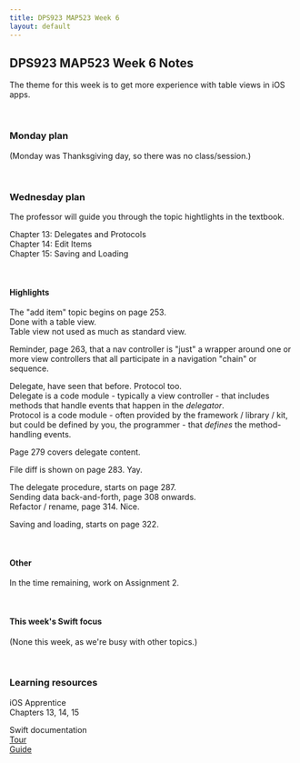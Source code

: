 ```yaml
---
title: DPS923 MAP523 Week 6
layout: default
---
```


## DPS923 MAP523 Week 6 Notes

The theme for this week is to get more experience with table views in iOS apps. 

<br>

### Monday plan

(Monday was Thanksgiving day, so there was no class/session.)

<br>

### Wednesday plan

The professor will guide you through the topic hightlights in the textbook. 

Chapter 13: Delegates and Protocols  
Chapter 14: Edit Items  
Chapter 15: Saving and Loading  

<br>

#### Highlights 

The "add item" topic begins on page 253.  
Done with a table view.  
Table view not used as much as standard view.  

Reminder, page 263, that a nav controller is "just" a wrapper around one or more view controllers that all participate in a navigation "chain" or sequence. 

Delegate, have seen that before. Protocol too.  
Delegate is a code module - typically a view controller - that includes methods that handle events that happen in the *delegator*.  
Protocol is a code module - often provided by the framework / library / kit, but could be defined by you, the programmer - that *defines* the method-handling events.  

Page 279 covers delegate content.  

File diff is shown on page 283. Yay.  

The delegate procedure, starts on page 287.  
Sending data back-and-forth, page 308 onwards.  
Refactor / rename, page 314. Nice.  

Saving and loading, starts on page 322.  

<br>

#### Other

In the time remaining, work on Assignment 2.

<br>

#### This week's Swift focus

(None this week, as we're busy with other topics.)

<br>

### Learning resources

iOS Apprentice  
Chapters 13, 14, 15

Swift documentation  
[Tour](https://docs.swift.org/swift-book/GuidedTour/GuidedTour.html)  
[Guide](https://docs.swift.org/swift-book/LanguageGuide/TheBasics.html)

<br>
